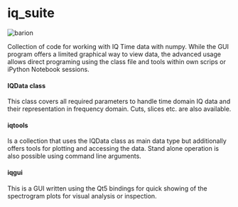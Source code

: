 iq_suite
============

![barion](https://raw.githubusercontent.com/xaratustrah/iq_suite/master/screenshot.png)

Collection of code for working with IQ Time data with numpy. While the GUI program offers a limited graphical way to view data, the advanced usage allows direct programing using the class file and tools within own scrips or iPython Notebook sessions.


#### IQData class
This class covers all required parameters to handle time domain IQ data and their representation in frequency domain. Cuts, slices etc. are also available.

#### iqtools
Is a collection that uses the IQData class as main data type but additionally offers tools for plotting and accessing the data. Stand alone operation is also possible using
command line arguments.

#### iqgui
This is a GUI written using the Qt5 bindings for quick showing of the spectrogram plots for visual analysis or inspection.

